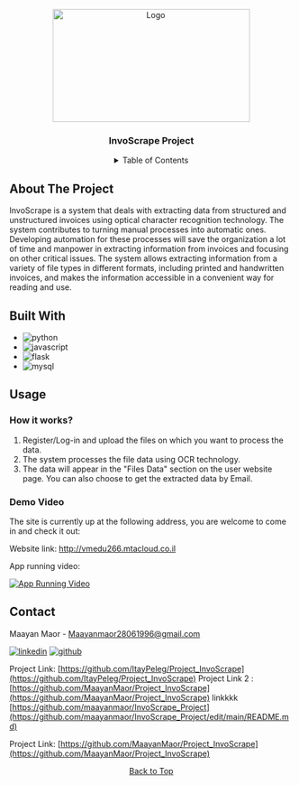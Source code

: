 <a name="readme-top"></a>
<!-- PROJECT LOGO -->
<div align="center">
   <a href="https://github.com/MaayanMaor/Project_InvoScrape">
     <img src="Web/assets/img/InvoScrape.logo.jpeg" alt="Logo" width="350" height="200">
   </a>

<h3 align="center">InvoScrape Project</h3>


<!-- TABLE OF CONTENTS -->
<details>
   <summary>Table of Contents</summary>
   <ol>
     <li><a href="#about-the-project">About The Project</a></li>
     <li><a href="#built-with">Built With</a></li>
     <li><a href="#usage">Usage</a></li>
     <li><a href="#contact">Contact</a></li>
   </ol>
</details>

<div align="left">

## About The Project

InvoScrape is a system that deals with extracting data from structured and unstructured invoices using optical character recognition technology. 
The system contributes to turning manual processes into automatic ones. Developing automation for these processes will save the organization a lot of time and manpower in extracting information from invoices and focusing on other critical issues. The system allows extracting information from a variety of file types in different formats, including printed and handwritten invoices, and makes the information accessible in a convenient way for reading and use.

## Built With

* ![python](https://img.shields.io/badge/PYTHON-000000?style=for-the-badge&logo=python&logoColor=blue)
* ![javascript](https://img.shields.io/badge/JAVASCRIPT-yellow?style=for-the-badge&logo=javascript&logoColor=black)
* ![flask](https://img.shields.io/badge/flask-critical?style=for-the-badge&logo=flask&logoColor=white)
* ![mysql](https://img.shields.io/badge/mysql-yellow?style=for-the-badge&logo=mysql&logoColor=white)

## Usage

### How it works?

1. Register/Log-in and upload the files on which you want to process the data.
2. The system processes the file data using OCR technology.
3. The data will appear in the "Files Data" section on the user website page. You can also choose to get the extracted data by Email.

### Demo Video

The site is currently up at the following address, you are welcome to come in and check it out:

Website link:  http://vmedu266.mtacloud.co.il

   
App running video:

[![App Running Video](https://img.youtube.com/vi/cL0xjGV5xfE/0.jpg)](https://www.youtube.com/watch?v=cL0xjGV5xfE)


<!-- CONTACT -->
## Contact

Maayan Maor - Maayanmaor28061996@gmail.com
  
[![linkedin](https://img.shields.io/badge/LinkedIn-0077B5?style=for-the-badge&logo=linkedin&logoColor=white)](https://www.linkedin.com/in/itay-peleg-)
[![github](https://img.shields.io/badge/GitHub-100000?style=for-the-badge&logo=github&logoColor=white)](https://github.com/MaayanMaor)


  
Project Link: [https://github.com/ItayPeleg/Project_InvoScrape](https://github.com/ItayPeleg/Project_InvoScrape)
Project Link 2 : [https://github.com/MaayanMaor/Project_InvoScrape](https://github.com/MaayanMaor/Project_InvoScrape)
linkkkk
[https://github.com/maayanmaor/InvoScrape_Project](https://github.com/maayanmaor/InvoScrape_Project/edit/main/README.md)


Project Link: [https://github.com/MaayanMaor/Project_InvoScrape](https://github.com/MaayanMaor/Project_InvoScrape)
</div>

<!-- BACK TO TOP -->
<a href="#invoScrape-project">Back to Top</a>
